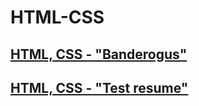 # HTML-CSS

## [HTML, CSS - "Banderogus"](https://github.com/RomanPravdiuk/HTML-CSS/blob/main/mygus.html)
## [HTML, CSS - "Test resume"](file:///Users/romanpravdyuk/Desktop/QA%20Engeneer/my-resume/test%20resume.html)
